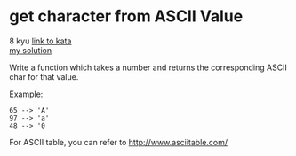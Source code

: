 # get character from ASCII Value
8 kyu
[link to kata](https://www.codewars.com/kata/55ad04714f0b468e8200001c/train/javascript)
<br>
[my solution](./kata.js)

Write a function which takes a number and returns the corresponding ASCII char for that value.

Example:
```
65 --> 'A'
97 --> 'a'
48 --> '0
```
For ASCII table, you can refer to http://www.asciitable.com/